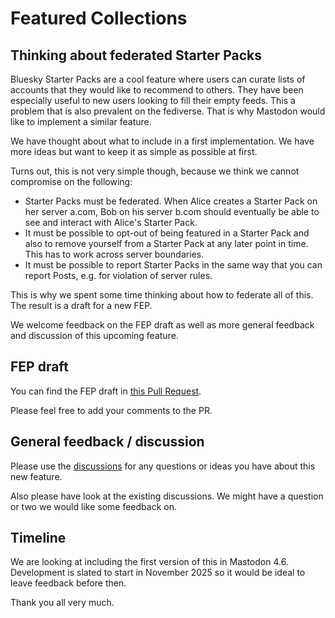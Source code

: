 # Featured Collections

## Thinking about federated Starter Packs

Bluesky Starter Packs are a cool feature where users can curate lists of accounts that they would like to recommend to others. They have been especially useful to new users looking to fill their empty feeds. This a problem that is also prevalent on the fediverse. That is why Mastodon would like to implement a similar feature.

We have thought about what to include in a first implementation. We have more ideas but want to keep it as simple as possible at first.

Turns out, this is not very simple though, because we think we cannot compromise on the following:

* Starter Packs must be federated. When Alice creates a Starter Pack on her server a.com, Bob on his server b.com should eventually be able to see and interact with Alice's Starter Pack.
* It must be possible to opt-out of being featured in a Starter Pack and also to remove yourself from a Starter Pack at any later point in time. This has to work across server boundaries.
* It must be possible to report Starter Packs in the same way that you can report Posts, e.g. for violation of server rules.

This is why we spent some time thinking about how to federate all of this. The result is a draft for a new FEP.

We welcome feedback on the FEP draft as well as more general feedback and discussion of this upcoming feature.

## FEP draft

You can find the FEP draft in [this Pull Request](https://github.com/mastodon/featured_collections/pull/1). 

Please feel free to add your comments to the PR.

## General feedback / discussion

Please use the [discussions](https://github.com/mastodon/featured_collections/discussions) for any questions or ideas you have about this new feature.

Also please have look at the existing discussions. We might have a question or two we would like some feedback on.

## Timeline

We are looking at including the first version of this in Mastodon 4.6. Development is slated to start in November 2025 so it would be ideal to leave feedback before then.

Thank you all very much.
